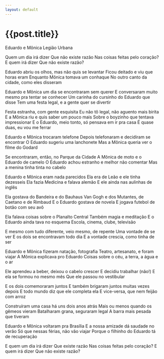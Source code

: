 ```yaml
---
layout: default 
---
```


# {{post.title}} 

Eduardo e Mônica
Legião Urbana

Quem um dia irá dizer
Que não existe razão
Nas coisas feitas pelo coração?
E quem irá dizer
Que não existe razão?

Eduardo abriu os olhos, mas não quis se levantar
Ficou deitado e viu que horas eram
Enquanto Mônica tomava um conhaque
No outro canto da cidade, como eles disseram

Eduardo e Mônica um dia se encontraram sem querer
E conversaram muito mesmo pra tentar se conhecer
Um carinha do cursinho do Eduardo que disse
Tem uma festa legal, e a gente quer se divertir

Festa estranha, com gente esquisita
Eu não tô legal, não aguento mais birita
E a Mônica riu e quis saber um pouco mais
Sobre o boyzinho que tentava impressionar
E o Eduardo, meio tonto, só pensava em ir pra casa
É quase duas, eu vou me ferrar

Eduardo e Mônica trocaram telefone
Depois telefonaram e decidiram se encontrar
O Eduardo sugeriu uma lanchonete
Mas a Mônica queria ver o filme do Godard

Se encontraram, então, no Parque da Cidade
A Mônica de moto e o Eduardo de camelo
O Eduardo achou estranho e melhor não comentar
Mas a menina tinha tinta no cabelo

Eduardo e Mônica eram nada parecidos
Ela era de Leão e ele tinha dezesseis
Ela fazia Medicina e falava alemão
E ele ainda nas aulinhas de inglês

Ela gostava do Bandeira e do Bauhaus
Van Gogh e dos Mutantes, de Caetano e de Rimbaud
E o Eduardo gostava de novela
E jogava futebol de botão com seu avô

Ela falava coisas sobre o Planalto Central
Também magia e meditação
E o Eduardo ainda tava no esquema
Escola, cinema, clube, televisão

E mesmo com tudo diferente, veio mesmo, de repente
Uma vontade de se ver
E os dois se encontravam todo dia
E a vontade crescia, como tinha de ser

Eduardo e Mônica fizeram natação, fotografia
Teatro, artesanato, e foram viajar
A Mônica explicava pro Eduardo
Coisas sobre o céu, a terra, a água e o ar

Ele aprendeu a beber, deixou o cabelo crescer
E decidiu trabalhar (não!)
E ela se formou no mesmo mês
Que ele passou no vestibular

E os dois comemoraram juntos
E também brigaram juntos muitas vezes depois
E todo mundo diz que ele completa ela
E vice-versa, que nem feijão com arroz

Construíram uma casa há uns dois anos atrás
Mais ou menos quando os gêmeos vieram
Batalharam grana, seguraram legal
A barra mais pesada que tiveram

Eduardo e Mônica voltaram pra Brasília
E a nossa amizade dá saudade no verão
Só que nessas férias, não vão viajar
Porque o filhinho do Eduardo tá de recuperação

E quem um dia irá dizer
Que existe razão
Nas coisas feitas pelo coração?
E quem irá dizer
Que não existe razão?
